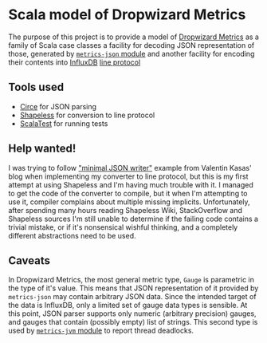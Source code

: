 # Scala model of Dropwizard Metrics

The purpose of this project is to provide a model of [Dropwizard Metrics](https://github.com/dropwizard/metrics)
as a family of Scala case classes a facility for decoding JSON representation
of those, generated by [`metrics-json` module](https://github.com/dropwizard/metrics/tree/3.2-development/metrics-json)
and another facility for encoding their contents into [InfluxDB](https://docs.influxdata.com/influxdb/v0.13/) [line protocol](https://docs.influxdata.com/influxdb/v0.13/)

## Tools used

* [Circe](https://github.com/travisbrown/circe) for JSON parsing
* [Shapeless](https://github.com/milessabin/shapeless) for conversion to line protocol
* [ScalaTest](http://www.scalatest.org/) for running tests

## Help wanted!

I was trying to follow ["minimal JSON writer"](http://kanaka.io/blog/2015/11/10/shapeless-not-a-tutorial-part-2.html#section_4)
example from Valentin Kasas' blog when implementing my converter to line protocol,
but this is my first attempt at using Shapeless and I'm having much trouble with
it. I managed to get the code of the converter to compile, but it when I'm
attempting to use it, compiler complains about multiple missing implicits.
Unfortunately, after spending many hours reading Shapeless Wiki, StackOverflow
and Shapeless sources I'm still unable to determine if the failing code contains
a trivial mistake, or if it's nonsensical wishful thinking, and a completely
different abstractions need to be used.

## Caveats

In Dropwizard Metrics, the most general metric type, `Gauge` is parametric in
the type of it's value. This means that JSON representation of it provided by
`metrics-json` may contain arbitrary JSON data. Since the intended target of
the data is InfluxDB, only a limited set of gauge data types is sensible. At
this point, JSON parser supports only numeric (arbitrary precision) gauges,
and gauges that contain (possibly empty) list of strings. This second type
is used by [`metrics-jvm` module](https://github.com/dropwizard/metrics/tree/3.2-development/metrics-jvm) to report thread deadlocks.
